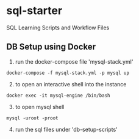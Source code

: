 # sql-starter

SQL Learning Scripts and Workflow Files

## DB Setup using Docker

1. run the docker-compose file 'mysql-stack.yml'

`docker-compose -f mysql-stack.yml -p mysql up`


2. to open an interactive shell into the instance

`docker exec -it mysql-engine /bin/bash`


3. to open mysql shell

`mysql -uroot -proot`


4. run the sql files under 'db-setup-scripts'
